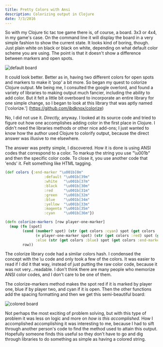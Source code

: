 ```yaml
---
title: Pretty Colors with Ansi
description: Colorizing output in Clojure
date: 7/3/2016
---
```


So with my Clojure tic tac toe game there is, of course, a board. 3x3 or 4x4, in my game's case. On the command line it will display the board in a very simple fashion to show the current state. It looks kind of boring, though. Just plain white on black or black on white, depending on what default color scheme you are using. The point is that it doesn't show a difference between markers and open spots.

![default board](http://ssunday.github.io/assets/post-images/default_tic_tac_toe_board.png)

It could look better. Better as in, having two different colors for open spots and markers to make it 'pop' a bit more. So began my quest to colorize Clojure output. Me being me, I consulted the google overlord, and found a variety of libraries to making output much fancier, including the ability to add color. But it felt a little bit overboard to incorporate an entire library for one simple change, so I began to look at this library that was aptly named ['colorize.'] (https://github.com/ibdknox/colorize)

No, I did not use it. *Directly,* anyway. I looked at its source code and tried to figure out how one accomplishes adding color in the first place in Clojure. I didn't need the libraries methods or other nice add-ons; I just wanted to know how the author used Clojure to colorify output, because the direct answer was illusive to me elsewhere.

The answer was pretty simple, I discovered. How it is done is using ANSI codes that correspond to a color. To  markup the string you use "\u001b" and then the specific color code. To close it, you use another code that 'ends' it. Felt something like HTML tagging.

```clojure
(def colors {:end-marker "\u001b[0m"
                  :default "\u001b[39m"
                  :white   "\u001b[37m"
                  :black   "\u001b[30m"
                  :red     "\u001b[31m"
                  :green   "\u001b[32m"
                  :blue    "\u001b[34m"
                  :yellow  "\u001b[33m"
                  :magenta "\u001b[35m"
                  :cyan    "\u001b[36m"})

(defn colorize-markers [row player-one-marker]
  (map (fn [spot]
        (cond (number? spot) (str (get colors :cyan) spot (get colors :end-marker))
              (= player-one-marker spot) (str (get colors :red) spot (get colors :end-marker))
              :else (str (get colors :blue) spot (get colors :end-marker))))
        row))
```

The colorize library code had a similar colors hash. I condensed the concept with the \u code and only took a few of the colors. It was easier to read if I did it that way, instead of just putting the raw color code, because it was not very...readable. I don't think there are many people who memorize ANSI color codes, and I don't care to be one of them.

The colorize-markers method makes the spot red if it is marked by player one, blue if by player two, and cyan if it is open. Then the other functions add the spacing formatting and then we get this semi-beautiful board:

![colored board](http://ssunday.github.io/assets/post-images/colored_tic_tac_toe_board.png)

Not perhaps the most exciting of problem solving, but with this type of problem it was less on logic and more on *how is this accomplished.* How I accomplished accomplishing it was interesting to me, because I had to sift through another person's code to find the method used to attain this output. Hopefully someone finds this useful so they don't have to go and dig through libraries to do something as simple as having a colored string.
